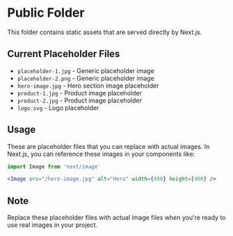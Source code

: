 # Public Folder

This folder contains static assets that are served directly by Next.js.

## Current Placeholder Files

- `placeholder-1.jpg` - Generic placeholder image
- `placeholder-2.png` - Generic placeholder image  
- `hero-image.jpg` - Hero section image placeholder
- `product-1.jpg` - Product image placeholder
- `product-2.jpg` - Product image placeholder
- `logo.svg` - Logo placeholder

## Usage

These are placeholder files that you can replace with actual images. In Next.js, you can reference these images in your components like:

```jsx
import Image from 'next/image'

<Image src="/hero-image.jpg" alt="Hero" width={800} height={400} />
```

## Note

Replace these placeholder files with actual image files when you're ready to use real images in your project.
